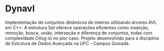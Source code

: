 # Dynavl
Implementação de conjuntos dinâmicos de inteiros utilizando árvores AVL em C++. A estrutura Set oferece operações eficientes como inserção, remoção, busca, união, interseção e diferença de conjuntos, todas com complexidade O(log⁡ n) no pior caso. Projeto desenvolvido para a disciplina de Estrutura de Dados Avançada na UFC - Campus Quixadá.
